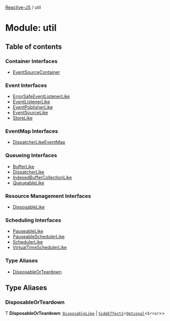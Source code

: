 [Reactive-JS](../README.md) / util

# Module: util

## Table of contents

### Container Interfaces

- [EventSourceContainer](../interfaces/util.EventSourceContainer.md)

### Event Interfaces

- [ErrorSafeEventListenerLike](../interfaces/util.ErrorSafeEventListenerLike.md)
- [EventListenerLike](../interfaces/util.EventListenerLike.md)
- [EventPublisherLike](../interfaces/util.EventPublisherLike.md)
- [EventSourceLike](../interfaces/util.EventSourceLike.md)
- [StoreLike](../interfaces/util.StoreLike.md)

### EventMap Interfaces

- [DispatcherLikeEventMap](../interfaces/util.DispatcherLikeEventMap.md)

### Queueing Interfaces

- [BufferLike](../interfaces/util.BufferLike.md)
- [DispatcherLike](../interfaces/util.DispatcherLike.md)
- [IndexedBufferCollectionLike](../interfaces/util.IndexedBufferCollectionLike.md)
- [QueueableLike](../interfaces/util.QueueableLike.md)

### Resource Management Interfaces

- [DisposableLike](../interfaces/util.DisposableLike.md)

### Scheduling Interfaces

- [PauseableLike](../interfaces/util.PauseableLike.md)
- [PauseableSchedulerLike](../interfaces/util.PauseableSchedulerLike.md)
- [SchedulerLike](../interfaces/util.SchedulerLike.md)
- [VirtualTimeSchedulerLike](../interfaces/util.VirtualTimeSchedulerLike.md)

### Type Aliases

- [DisposableOrTeardown](util.md#disposableorteardown)

## Type Aliases

### DisposableOrTeardown

Ƭ **DisposableOrTeardown**: [`DisposableLike`](../interfaces/util.DisposableLike.md) \| [`SideEffect1`](functions.md#sideeffect1)<[`Optional`](functions.md#optional)<`Error`\>\>
